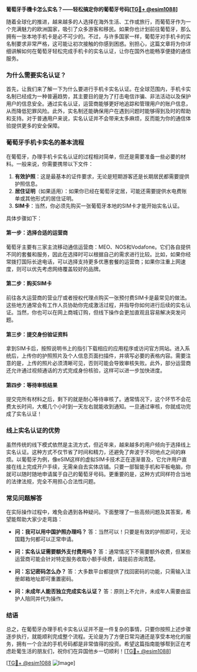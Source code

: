 **葡萄牙手機卡怎么实名？——轻松搞定你的葡萄牙号码[[TG💪+ @esim1088](https://t.me/s/esim1088)]**

随着全球化的推进，越来越多的人选择在海外生活、工作或旅行，而葡萄牙作为一个充满魅力的欧洲国家，吸引了众多游客和移民。如果你也计划前往葡萄牙，那么拥有一张本地手机卡是必不可少的。不过，与许多国家一样，葡萄牙对手机卡的实名制要求非常严格，这可能让初次接触的你感到困惑。别担心，这篇文章将为你详细讲解如何在葡萄牙轻松完成手机卡的实名认证，让你在国外也能畅享便捷的通信服务。

### **为什么需要实名认证？**

首先，让我们来了解一下为什么要进行手机卡实名认证。在全球范围内，手机卡实名制已经成为一种普遍趋势，其主要目的是为了打击电信诈骗、非法活动以及保护用户的信息安全。通过实名认证，运营商能够更好地追踪和管理用户的账户信息，从而降低犯罪风险。此外，实名制还能确保用户在遇到问题时能够得到及时的帮助和支持。对于普通用户来说，实名认证并不会带来太多麻烦，反而能为你的通信体验提供更多的安全保障。

### **葡萄牙手机卡实名的基本流程**

在葡萄牙，办理手机卡实名认证的过程相对简单，但还是需要准备一些必要的材料。一般来说，你需要携带以下文件：

1. **有效护照**：这是最基本的证件要求，无论是短期游客还是长期居民都需要提供护照信息。
2. **居住证明**（如果适用）：如果你已经在葡萄牙定居，可能还需要提供水电费账单或其他形式的居住证明。
3. **SIM卡**：当然，你必须先购买一张葡萄牙本地的SIM卡才能开始实名认证。

具体步骤如下：

#### **第一步：选择合适的运营商**
葡萄牙主要有三家主流移动通信运营商：MEO、NOS和Vodafone。它们各自提供不同的套餐和服务，因此在选择时可以根据自己的需求进行比较。比如，如果你经常拨打国际长途电话，可以选择支持更多优惠套餐的运营商；如果你注重上网速度，则可以优先考虑网络覆盖较好的品牌。

#### **第二步：购买SIM卡**
前往各大运营商的营业厅或者授权代理点购买一张预付费SIM卡是最常见的做法。这些地方通常会有工作人员协助你完成激活过程，并指导你如何进行后续的实名认证。当然，你也可以在网上商城订购，但线下操作会更加直观且容易解决突发问题。

#### **第三步：提交身份验证资料**
拿到SIM卡后，按照说明书上的指引下载相应的应用程序或访问官方网站。进入系统后，上传你的护照照片及个人信息页面扫描件，并填写必要的表格内容。需要注意的是，上传的照片必须清晰可见，否则可能会导致审核失败。此外，部分运营商还允许通过视频通话的方式完成身份核验，这样可以进一步加快进度。

#### **第四步：等待审核结果**
提交完所有材料之后，剩下的就是耐心等待审核了。通常情况下，这个环节不会花费太长时间，大概几个小时到一天左右就能收到通知。一旦通过审核，你就成功完成了实名认证！

### **线上实名认证的优势**

虽然传统的线下模式依然是主流方式，但近年来，越来越多的用户倾向于选择线上实名认证。这种方式不仅节省了时间和精力，还避免了奔波于不同地点之间的麻烦。以葡萄牙为例，像eSIM这样的虚拟SIM卡技术正在逐渐普及，它允许用户直接在线上完成开户手续，无需亲自去实体店铺。只要一部智能手机和平板电脑，你就可以随时随地申请属于自己的葡萄牙号码。更重要的是，这种方式同样符合当地的法律法规，完全不用担心合法性问题。

### **常见问题解答**

在实际操作过程中，难免会遇到各种疑问。下面整理了一些高频问题及其答案，希望能帮助大家少走弯路：

- **问：我可以用中国护照办理吗？**
  答：当然可以！只要是有效的护照即可，无论国籍为何都可以正常申请。

- **问：实名认证需要额外支付费用吗？**
  答：通常情况下不需要额外收费，但某些运营商可能会针对特定服务收取小额手续费，请提前咨询清楚。

- **问：忘记密码怎么办？**
  答：大多数平台都提供了找回密码的功能，只需输入注册邮箱地址即可重置密码。

- **问：未成年人能否独立完成实名认证？**
  答：原则上不允许，未成年人需要由监护人陪同并代为操作。

### **结语**

总之，在葡萄牙办理手机卡实名认证并不是一件复杂的事情，只要你按照上述步骤逐步执行，就能顺利完成整个流程。无论是为了方便日常沟通还是享受本地化的服务，拥有一个合法的手机号码都是非常值得的投资。希望这篇指南能够帮到正在考虑赴葡生活的朋友们，祝你们在异国他乡一切顺利！[[TG💪+ @esim1088](https://t.me/s/esim1088)]

[[TG💪+ @esim1088](https://t.me/s/esim1088) ![Image](https://i.postimg.cc/4NQfJmqS/Snipaste-2025-05-13-00-14-12.png)]